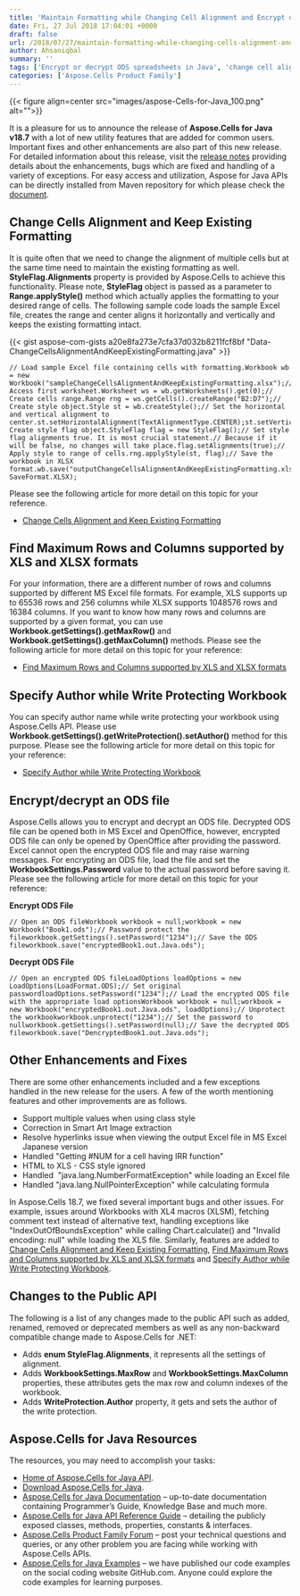 ```yaml
---
title: 'Maintain Formatting while Changing Cell Alignment and Encrypt or Decrypt ODS Files using Aspose.Cells for Java 18.7'
date: Fri, 27 Jul 2018 17:04:01 +0000
draft: false
url: /2018/07/27/maintain-formatting-while-changing-cells-alignment-and-encrypt-or-decrypt-ods-files-using-aspose.cells-for-java-18.7/
author: Ahsaniqbal
summary: ''
tags: ['Encrypt or decrypt ODS spreadsheets in Java', 'change cell alignment in Excel in Java']
categories: ['Aspose.Cells Product Family']
---
```




{{< figure align=center src="images/aspose-Cells-for-Java_100.png" alt="">}}


It is a pleasure for us to announce the release of **Aspose.Cells for Java v18.7** with a lot of new utility features that are added for common users. Important fixes and other enhancements are also part of this new release. For detailed information about this release, visit the [release notes][1] providing details about the enhancements, bugs which are fixed and handling of a variety of exceptions. For easy access and utilization, Aspose for Java APIs can be directly installed from Maven repository for which please check the [document][2].  

## Change Cells Alignment and Keep Existing Formatting

It is quite often that we need to change the alignment of multiple cells but at the same time need to maintain the existing formatting as well. **StyleFlag.Alignments** property is provided by Aspose.Cells to achieve this functionality. Please note, **StyleFlag** object is passed as a parameter to **Range.applyStyle()** method which actually applies the formatting to your desired range of cells. The following sample code loads the sample Excel file, creates the range and center aligns it horizontally and vertically and keeps the existing formatting intact.

{{< gist aspose-com-gists a20e8fa273e7cfa37d032b8211fcf8bf "Data-ChangeCellsAlignmentAndKeepExistingFormatting.java" >}}

```
// Load sample Excel file containing cells with formatting.Workbook wb = new Workbook("sampleChangeCellsAlignmentAndKeepExistingFormatting.xlsx");// Access first worksheet.Worksheet ws = wb.getWorksheets().get(0);// Create cells range.Range rng = ws.getCells().createRange("B2:D7");// Create style object.Style st = wb.createStyle();// Set the horizontal and vertical alignment to center.st.setHorizontalAlignment(TextAlignmentType.CENTER);st.setVerticalAlignment(TextAlignmentType.CENTER);// Create style flag object.StyleFlag flag = new StyleFlag();// Set style flag alignments true. It is most crucial statement.// Because if it will be false, no changes will take place.flag.setAlignments(true);// Apply style to range of cells.rng.applyStyle(st, flag);// Save the workbook in XLSX format.wb.save("outputChangeCellsAlignmentAndKeepExistingFormatting.xlsx", SaveFormat.XLSX);
```

Please see the following article for more detail on this topic for your reference.

*   [Change Cells Alignment and Keep Existing Formatting][3]

## Find Maximum Rows and Columns supported by XLS and XLSX formats

For your information, there are a different number of rows and columns supported by different MS Excel file formats. For example, XLS supports up to 65536 rows and 256 columns while XLSX supports 1048576 rows and 16384 columns. If you want to know how many rows and columns are supported by a given format, you can use **Workbook.getSettings().getMaxRow()** and **Workbook.getSettings().getMaxColumn()** methods. Please see the following article for more detail on this topic for your reference:  

*   [Find Maximum Rows and Columns supported by XLS and XLSX formats][4]

## Specify Author while Write Protecting Workbook

You can specify author name while write protecting your workbook using Aspose.Cells API. Please use **Workbook.getSettings().getWriteProtection().setAuthor()** method for this purpose. Please see the following article for more detail on this topic for your reference:

*   [Specify Author while Write Protecting Workbook][5]

## Encrypt/decrypt an ODS file

Aspose.Cells allows you to encrypt and decrypt an ODS file. Decrypted ODS file can be opened both in MS Excel and OpenOffice, however, encrypted ODS file can only be opened by OpenOffice after providing the password. Excel cannot open the encrypted ODS file and may raise warning messages. For encrypting an ODS file, load the file and set the **WorkbookSettings.Password** value to the actual password before saving it. Please see the following article for more detail on this topic for your reference:

**Encrypt ODS File**

```
// Open an ODS fileWorkbook workbook = null;workbook = new Workbook("Book1.ods");// Password protect the fileworkbook.getSettings().setPassword("1234");// Save the ODS fileworkbook.save("encryptedBook1.out.Java.ods");
```

**Decrypt ODS File**

```
// Open an encrypted ODS fileLoadOptions loadOptions = new LoadOptions(LoadFormat.ODS);// Set original passwordloadOptions.setPassword("1234");// Load the encrypted ODS file with the appropriate load optionsWorkbook workbook = null;workbook = new Workbook("encryptedBook1.out.Java.ods", loadOptions);// Unprotect the workbookworkbook.unprotect("1234");// Set the password to nullworkbook.getSettings().setPassword(null);// Save the decrypted ODS fileworkbook.save("DencryptedBook1.out.Java.ods");
```

## Other Enhancements and Fixes

There are some other enhancements included and a few exceptions handled in the new release for the users. A few of the worth mentioning features and other improvements are as follows.

*   Support multiple values when using class style
*   Correction in Smart Art Image extraction
*   Resolve hyperlinks issue when viewing the output Excel file in MS Excel Japanese version
*   Handled "Getting #NUM for a cell having IRR function"
*   HTML to XLS - CSS style ignored
*   Handled  "java.lang.NumberFormatException" while loading an Excel file
*   Handled "java.lang.NullPointerException" while calculating formula

In Aspose.Cells 18.7, we fixed several important bugs and other issues. For example, issues around Workbooks with XL4 macros (XLSM), fetching comment text instead of alternative text, handling exceptions like "IndexOutOfBoundsException" while calling Chart.calculate() and "Invalid encoding: null" while loading the XLS file. Similarly, features are added to [Change Cells Alignment and Keep Existing Formatting][6], [Find Maximum Rows and Columns supported by XLS and XLSX formats][7] and [Specify Author while Write Protecting Workbook][8].

## Changes to the Public API

The following is a list of any changes made to the public API such as added, renamed, removed or deprecated members as well as any non-backward compatible change made to Aspose.Cells for .NET:

*   Adds **enum StyleFlag.Alignments**, it represents all the settings of alignment.
*   Adds **WorkbookSettings.MaxRow** and **WorkbookSettings.MaxColumn** properties, these attributes gets the max row and column indexes of the workbook.
*   Adds **WriteProtection.Author** property, it gets and sets the author of the write protection.

## Aspose.Cells for Java Resources

The resources, you may need to accomplish your tasks:

*   [Home of Aspose.Cells for Java API][9].
*   [Download Aspose.Cells for Java][10].
*   [Aspose.Cells for Java Documentation][11] – up-to-date documentation containing Programmer’s Guide, Knowledge Base and much more.
*   [Aspose.Cells for Java API Reference Guide][12] – detailing the publicly exposed classes, methods, properties, constants & interfaces.
*   [Aspose.Cells Product Family Forum][13] – post your technical questions and queries, or any other problem you are facing while working with Aspose.Cells APIs.
*   [Aspose.Cells for Java Examples][14] – we have published our code examples on the social coding website GitHub.com. Anyone could explore the code examples for learning purposes.




[1]: https://docs.aspose.com/display/cellsjava/Aspose.Cells+for+Java+18.7+Release+Notes
[2]: https://docs.aspose.com/display/cellsjava/Installation#Installation-InstallingAspose.CellsforJavafromMavenRepository
[3]: https://docs.aspose.com/display/cellsjava/Change+Cells+Alignment+and+Keep+Existing+Formatting
[4]: https://docs.aspose.com/display/cellsjava/Find+Maximum+Rows+and+Columns+supported+by+XLS+and+XLSX+formats
[5]: https://docs.aspose.com/display/cellsjava/Specify+Author+while+Write+Protecting+Workbook
[6]: https://docs.aspose.com/display/cellsjava/Change+Cells+Alignment+and+Keep+Existing+Formatting
[7]: https://docs.aspose.com/display/cellsjava/Find+Maximum+Rows+and+Columns+supported+by+XLS+and+XLSX+formats
[8]: https://docs.aspose.com/display/cellsjava/Specify+Author+while+Write+Protecting+Workbook
[9]: https://products.aspose.com/cells/java
[10]: https://artifact.aspose.com/repo/com/aspose/aspose-cells/
[11]: https://docs.aspose.com/display/cellsjava/home
[12]: https://apireference.aspose.com/java/cells
[13]: https://forum.aspose.com/c/cells
[14]: https://github.com/aspose-cells/Aspose.Cells-for-Java




